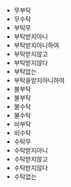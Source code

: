 - 무부탁
- 무수탁
- 부탁무
- 부탁받지아니
- 부탁받지아니하여
- 부탁받지않고
- 부탁받지않다
- 부탁없는
- 부탁을받지아니하여
- 불부탁
- 불부탁
- 불수탁
- 불수탁
- 비부탁
- 비수탁
- 수탁무
- 수탁받지아니
- 수탁받지않고
- 수탁받지않다
- 수탁없는
